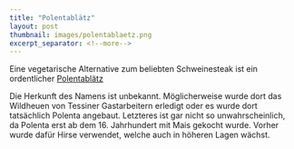 ```yaml
---
title: "Polentablätz"
layout: post
thumbnail: images/polentablaetz.png
excerpt_separator: <!--more-->
---
```


Eine vegetarische Alternative zum beliebten Schweinesteak ist ein ordentlicher [Polentablätz](https://s.geo.admin.ch/nhrz4fbbguvk)

Die Herkunft des Namens ist unbekannt. Möglicherweise wurde dort das Wildheuen von Tessiner Gastarbeitern erledigt oder es wurde dort tatsächlich Polenta angebaut. Letzteres ist gar nicht so unwahrscheinlich, da Polenta erst ab dem 16. Jahrhundert mit Mais gekocht wurde. Vorher wurde dafür Hirse verwendet, welche auch in höheren Lagen wächst. 

<!--more-->

